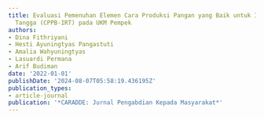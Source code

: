 ```yaml
---
title: Evaluasi Pemenuhan Elemen Cara Produksi Pangan yang Baik untuk Industri Rumah
  Tangga (CPPB-IRT) pada UKM Pempek
authors:
- Dina Fithriyani
- Hesti Ayuningtyas Pangastuti
- Amalia Wahyuningtyas
- Lasuardi Permana
- Arif Budiman
date: '2022-01-01'
publishDate: '2024-08-07T05:58:19.436195Z'
publication_types:
- article-journal
publication: '*CARADDE: Jurnal Pengabdian Kepada Masyarakat*'
---
```

